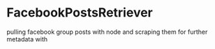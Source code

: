 # FacebookPostsRetriever
pulling facebook group posts with node and scraping them for further metadata with 
